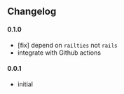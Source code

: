 ## Changelog

#### 0.1.0
- [fix] depend on `railties` not `rails`
- integrate with Github actions

#### 0.0.1
- initial

